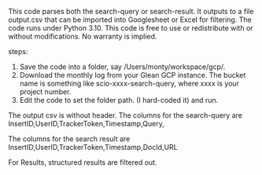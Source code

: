 This code parses both the search-query or search-result. It outputs to a file output.csv that can be imported into Googlesheet or Excel for filtering.
The code runs under Python 3.10. This code is free to use or redistribute with or without modifications. No warranty is implied.

steps:
1. Save the code into a folder, say /Users/monty/workspace/gcp/.
2. Download the monthly log from your Glean GCP instance. The bucket name is something like scio-xxxx-search-query, where xxxx is your project number.
3. Edit the code to set the folder path. (I hard-coded it) and run.



The output csv is without header. 
The columns for the search-query are
InsertID,UserID,TrackerToken,Timestamp,Query,										

The columns for the search result are
InsertID,UserID,TrackerToken,Timestamp,DocId,URL										

For Results, structured results are filtered out. 
